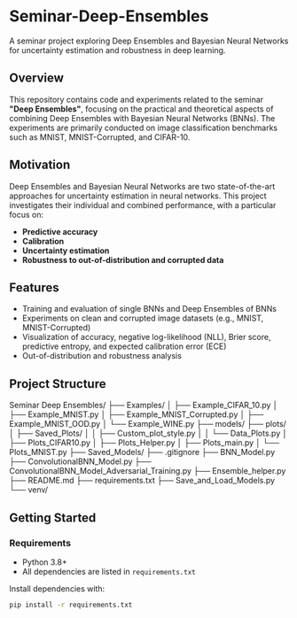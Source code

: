 # Seminar-Deep-Ensembles

A seminar project exploring Deep Ensembles and Bayesian Neural Networks for uncertainty estimation and robustness in deep learning.

## Overview

This repository contains code and experiments related to the seminar **"Deep Ensembles"**, focusing on the practical and theoretical aspects of combining Deep Ensembles with Bayesian Neural Networks (BNNs). The experiments are primarily conducted on image classification benchmarks such as MNIST, MNIST-Corrupted, and CIFAR-10.

## Motivation

Deep Ensembles and Bayesian Neural Networks are two state-of-the-art approaches for uncertainty estimation in neural networks. This project investigates their individual and combined performance, with a particular focus on:

- **Predictive accuracy**
- **Calibration**
- **Uncertainty estimation**
- **Robustness to out-of-distribution and corrupted data**

## Features

- Training and evaluation of single BNNs and Deep Ensembles of BNNs
- Experiments on clean and corrupted image datasets (e.g., MNIST, MNIST-Corrupted)
- Visualization of accuracy, negative log-likelihood (NLL), Brier score, predictive entropy, and expected calibration error (ECE)
- Out-of-distribution and robustness analysis

## Project Structure
Seminar Deep Ensembles/
├── Examples/
│ ├── Example_CIFAR_10.py
│ ├── Example_MNIST.py
│ ├── Example_MNIST_Corrupted.py
│ ├── Example_MNIST_OOD.py
│ └── Example_WINE.py
├── models/
├── plots/
│ ├── Saved_Plots/
│ │ ├── Custom_plot_style.py
│ │ └── Data_Plots.py
│ ├── Plots_CIFAR10.py
│ ├── Plots_Helper.py
│ ├── Plots_main.py
│ └── Plots_MNIST.py
├── Saved_Models/
├── .gitignore
├── BNN_Model.py
├── ConvolutionalBNN_Model.py
├── ConvolutionalBNN_Model_Adversarial_Training.py
├── Ensemble_helper.py
├── README.md
├── requirements.txt
├── Save_and_Load_Models.py
└── venv/


## Getting Started

### Requirements

- Python 3.8+
- All dependencies are listed in `requirements.txt`

Install dependencies with:

```bash
pip install -r requirements.txt
